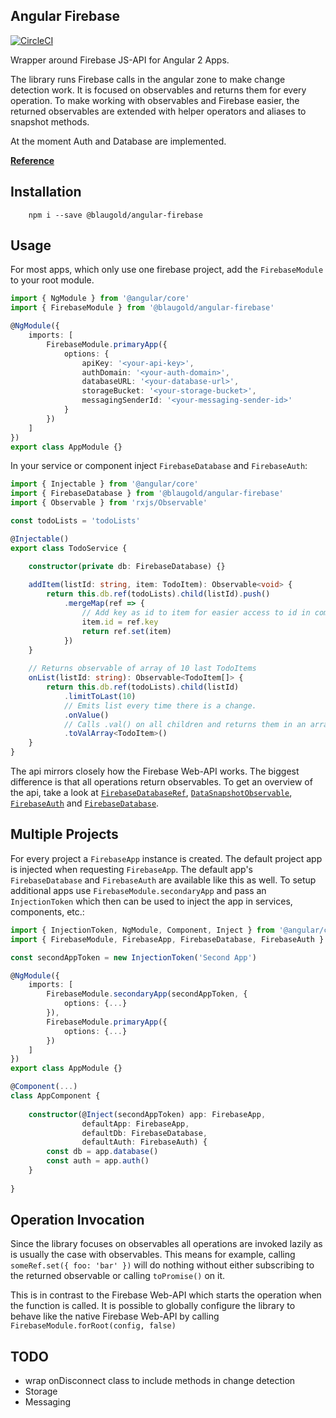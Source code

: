 ## Angular Firebase

[![CircleCI](https://circleci.com/gh/blaugold/angular-firebase.svg?style=svg&circle-token=bf5f61f7f9737852ea53e4e80981312624078636)](https://circleci.com/gh/blaugold/angular-firebase)

Wrapper around Firebase JS-API for Angular 2 Apps.

The library runs Firebase calls in the angular zone to make change detection work. It is focused on 
observables and returns them for every operation. To make working with observables and 
Firebase easier, the returned observables are extended with helper operators and aliases to snapshot 
methods.

At the moment Auth and Database are implemented.

**[Reference](https://blaugold.github.io/angular-firebase/index.html)**

## Installation

```
    npm i --save @blaugold/angular-firebase
```

## Usage
For most apps, which only use one firebase project, add the `FirebaseModule` to your root module.

```typescript
import { NgModule } from '@angular/core'
import { FirebaseModule } from '@blaugold/angular-firebase'

@NgModule({
    imports: [
        FirebaseModule.primaryApp({
            options: {
                apiKey: '<your-api-key>',
                authDomain: '<your-auth-domain>',
                databaseURL: '<your-database-url>',
                storageBucket: '<your-storage-bucket>',
                messagingSenderId: '<your-messaging-sender-id>'
            }
        })
    ]
})
export class AppModule {}
```

In your service or component inject `FirebaseDatabase` and `FirebaseAuth`:

```typescript
import { Injectable } from '@angular/core'
import { FirebaseDatabase } from '@blaugold/angular-firebase'
import { Observable } from 'rxjs/Observable'

const todoLists = 'todoLists'

@Injectable()
export class TodoService {

    constructor(private db: FirebaseDatabase) {}
    
    addItem(listId: string, item: TodoItem): Observable<void> {
        return this.db.ref(todoLists).child(listId).push()
            .mergeMap(ref => {
                // Add key as id to item for easier access to id in components
                item.id = ref.key
                return ref.set(item)
            })
    }
    
    // Returns observable of array of 10 last TodoItems 
    onList(listId: string): Observable<TodoItem[]> {
        return this.db.ref(todoLists).child(listId)
            .limitToLast(10)
            // Emits list every time there is a change.
            .onValue()
            // Calls .val() on all children and returns them in an array.
            .toValArray<TodoItem>()
    }
}
```

The api mirrors closely how the Firebase Web-API works. The biggest difference is that all 
operations return observables. To get an overview of the api, take a look at [`FirebaseDatabaseRef`](https://blaugold.github.io/angular-firebase/classes/firebasedatabaseref.html), [`DataSnapshotObservable`](https://blaugold.github.io/angular-firebase/classes/datasnapshotobservable.html), [`FirebaseAuth`](https://blaugold.github.io/angular-firebase/classes/firebaseauth.html) and [`FirebaseDatabase`](https://blaugold.github.io/angular-firebase/classes/firebasedatabase.html).

## Multiple Projects
For every project a `FirebaseApp` instance is created. The default project app is injected when
requesting `FirebaseApp`. The default app's `FirebaseDatabase` and `FirebaseAuth`
are available like this as well. To setup additional apps use `FirebaseModule.secondaryApp` and pass
an `InjectionToken` which then can be used to inject the app in services, components, etc.:

```typescript
import { InjectionToken, NgModule, Component, Inject } from '@angular/core'
import { FirebaseModule, FirebaseApp, FirebaseDatabase, FirebaseAuth } from '@blaugold/angular-firebase'

const secondAppToken = new InjectionToken('Second App')

@NgModule({
    imports: [
        FirebaseModule.secondaryApp(secondAppToken, {
            options: {...}
        }),
        FirebaseModule.primaryApp({
            options: {...}
        })
    ]
})
export class AppModule {}

@Component(...)
class AppComponent {
    
    constructor(@Inject(secondAppToken) app: FirebaseApp,
                defaultApp: FirebaseApp,
                defaultDb: FirebaseDatabase,
                defaultAuth: FirebaseAuth) {
        const db = app.database()
        const auth = app.auth()
    }
    
}
```
 
## Operation Invocation
Since the library focuses on observables all operations are invoked lazily as is usually the case 
with observables. This means for example, calling `someRef.set({ foo: 'bar' })` will do nothing 
without either subscribing to the returned observable or calling `toPromise()` on it.

This is in contrast to the Firebase Web-API which starts the operation when the function is
called. It is possible to globally configure the library to behave like the native Firebase Web-API
by calling `FirebaseModule.forRoot(config, false)`

## TODO
- wrap onDisconnect class to include methods in change detection
- Storage
- Messaging

